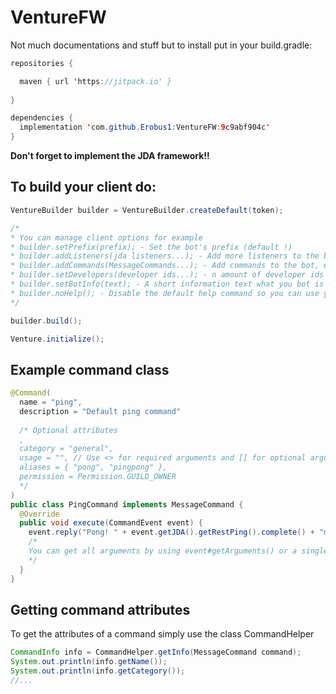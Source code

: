 # VentureFW

Not much documentations and stuff but to install put in your build.gradle:

```java
repositories {

  maven { url 'https://jitpack.io' }
      
}
```

```java
dependencies {
  implementation 'com.github.Erobus1:VentureFW:9c9abf904c'
}
```

**Don't forget to implement the JDA framework!!**

## To build your client do:

```java
VentureBuilder builder = VentureBuilder.createDefault(token);

/*
* You can manage client options for example
* builder.setPrefix(prefix); - Set the bot's prefix (default !)
* builder.addListeners(jda listeners...); - Add more listeners to the bot
* builder.addCommands(MessageCommands...); - Add commands to the bot, example command below
* builder.setDevelopers(developer ids...); - n amount of developer ids to use for the Permission system
* builder.setBotInfo(text); - A short information text what you bot is about. Text is used in the default help command and can be retrieved at any time with Venture#getBotInfo
* builder.noHelp(); - Disable the default help command so you can use your own
*/

builder.build();

Venture.initialize();

```


## Example command class

```java
@Command(
  name = "ping",
  description = "Default ping command"
  
  /* Optional attributes
  ,
  category = "general",
  usage = "", // Use <> for required arguments and [] for optional arguments
  aliases = { "pong", "pingpong" },
  permission = Permission.GUILD_OWNER
  */
)
public class PingCommand implements MessageCommand {
  @Override
  public void execute(CommandEvent event) {
    event.reply("Pong! " + event.getJDA().getRestPing().complete() + "ms");
    /*
    You can get all arguments by using event#getArguments() or a single argument at a specific index by using event#getArgument(int index) -> String
    */
  }
}
```

## Getting command attributes

To get the attributes of a command simply use the class CommandHelper
```java
CommandInfo info = CommandHelper.getInfo(MessageCommand command);
System.out.println(info.getName());
System.out.println(info.getCategory());
//...
```
